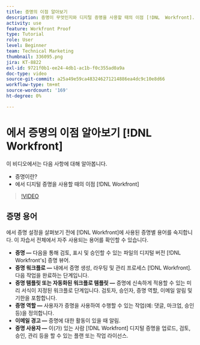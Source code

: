 ```yaml
---
title: 증명의 이점 알아보기
description: 증명이 무엇인지와 디지털 증명을 사용할 때의 이점 [!DNL  Workfront].
activity: use
feature: Workfront Proof
type: Tutorial
role: User
level: Beginner
team: Technical Marketing
thumbnail: 336095.png
jira: KT-8822
exl-id: 9721f0b1-ee24-4db1-ac1b-f0c355ad0a9a
doc-type: video
source-git-commit: a25a49e59ca483246271214886ea4dc9c10e8d66
workflow-type: tm+mt
source-wordcount: '169'
ht-degree: 0%

---
```


# 에서 증명의 이점 알아보기 [!DNL Workfront]

이 비디오에서는 다음 사항에 대해 알아봅니다.

* 증명이란?
* 에서 디지털 증명을 사용할 때의 이점 [!DNL Workfront]

>[!VIDEO](https://video.tv.adobe.com/v/336095/?quality=12&learn=on)

## 증명 용어

에서 증명 설정을 살펴보기 전에 [!DNL  Workfront]에 사용된 증명별 용어를 숙지합니다. 이 자습서 전체에서 자주 사용되는 용어를 확인할 수 있습니다.

* **증명 —** 다음을 통해 검토, 표시 및 승인할 수 있는 파일의 디지털 버전 [!DNL Workfront's] 증명 뷰어.
* **증명 워크플로 —** 내에서 증명 생성, 라우팅 및 관리 프로세스 [!DNL Workfront]. 다음 작업을 완료하는 단계입니다.
* **증명 템플릿 또는 자동화된 워크플로 템플릿 —** 증명에 신속하게 적용할 수 있는 미리 서식이 지정된 워크플로 단계입니다. 검토자, 승인자, 증명 역할, 이메일 알림 및 기한을 포함합니다.
* **증명 역할 —** 사용자가 증명을 사용하여 수행할 수 있는 작업(예: 댓글, 마크업, 승인 등)을 정의합니다.
* **이메일 경고 —** 증명에 대한 활동이 있을 때 알림.
* **증명 사용자 —** 이(가) 있는 사람 [!DNL Workfront] 디지털 증명을 업로드, 검토, 승인, 관리 등을 할 수 있는 플랜 또는 작업 라이선스.

